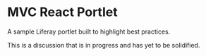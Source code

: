 # MVC React Portlet

A sample Liferay portlet built to highlight best practices.

This is a discussion that is in progress and has yet to be solidified.